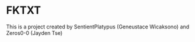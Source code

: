 # FKTXT
This is a project created by SentientPlatypus (Geneustace Wicaksono) and Zeros0-0 (Jayden Tse) 